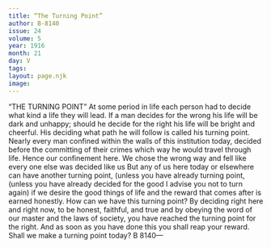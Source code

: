 ```yaml
---
title: “The Turning Point”
author: B-8140
issue: 24
volume: 5
year: 1916
month: 21
day: V
tags:
layout: page.njk
image:
---
```

“THE TURNING POINT”      At some period in life each person had to decide what kind a life they will lead. If a man decides for the wrong his life will be dark and unhappy; should he decide for the right his life will be bright and cheerful. His deciding what path he will follow is called his turning point.      Nearly every man confined within the walls of this institution today, decided before the committing of their crimes which way he would travel through life. Hence our confinement here. We chose the wrong way and fell like every one else was decided like us      But any of us here today or elsewhere can have another turning point, (unless you have already turning point, (unless you have already decided for the good I advise you not to turn again) if we desire the good things of life and the reward that comes after is earned honestly.      How can we have this turning point? By deciding right here and right now, to be honest, faithful, and true and by obeying the word of our master and the laws of society, you have reached the turning point for the right. And as soon as you have done this you shall reap your reward. Shall we make a turning point today?      B 8140—   


